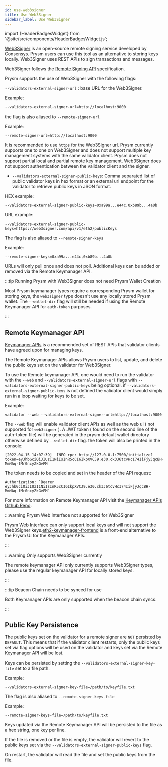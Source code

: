 ```yaml
---
id: use-web3signer
title: Use Web3Signer
sidebar_label: Use Web3Signer
---
```


import {HeaderBadgesWidget} from '@site/src/components/HeaderBadgesWidget.js';

<HeaderBadgesWidget />

[Web3Signer](https://github.com/ConsenSys/web3signer) is an open-source remote signing service developed by Consensys. Prysm users can use this tool as an alternative to storing keys locally. Web3Signer uses REST APIs to sign transactions and messages.

Web3Signer follows the [Remote Signing API](https://github.com/ethereum/remote-signing-api) specification.

Prysm supports the use of Web3Signer with the following flags:

`--validators-external-signer-url` : base URL for the Web3Signer.

Example:

```
--validators-external-signer-url=http://localhost:9000
```

the flag is also aliased to `--remote-signer-url`

Example:

```
--remote-signer-url=http://localhost:9000
```

It is recommended to use `https` for the Web3Signer url. Prysm currently supports one to one on Web3Signer and does not support multiple key management systems with the same validator client. Prysm does not support partial local and partial remote key management. Web3Signer does not support authentication between the validator client and the signer.


- `--validators-external-signer-public-keys`: Comma separated list of public validator keys in hex format or an external url endpoint for the validator to retrieve public keys in JSON format.

HEX example: 
```
--validators-external-signer-public-keys=0xa99a...e44c,0xb89b...4a0b
```

URL example:
```
--validators-external-signer-public-keys=https://web3signer.com/api/v1/eth2/publicKeys
```

The flag is also aliased to `--remote-signer-keys`

Example:
```
--remote-signer-keys=0xa99a...e44c,0xb89b...4a0b
```

URLs will only pull once and does not poll. Additional keys can be added or removed via the Remote Keymanager API.

:::tip Running Prysm with Web3Signer does not need Prysm Wallet Creation

Most Prysm keymanager types require a corresponding Prysm wallet for storing keys, the `web3signer` type doesn't use any locally stored Prysm wallet.
The `--wallet-dir` flag will still be needed if using the Remote Keymanager API for `auth-token` purposes.

:::

## Remote Keymanager API 

[Keymanager APIs](https://github.com/ethereum/keymanager-APIs) is a recommended set of REST APIs that validator clients have agreed upon for managing keys.

The Remote Keymanager APIs allows Prysm users to list, update, and delete the public keys set on the validator for Web3Signer.

To use the Remote keymanager API, one would need to run the validator with the `--web` and `--validators-external-signer-url` flags with `--validators-external-signer-public-keys` being optional. 
if `--validators-external-signer-public-keys` is not defined the validator client would simply run in a loop waiting for keys to be set. 

Example:

```
validator --web --validators-external-signer-url=http://localhost:9000
```

The `--web` flag will enable validator client APIs as well as the web ui ( not supported for `web3signer` ). A JWT token ( found on the second line of the auth-token file) will be generated in the prysm default wallet directory otherwise defined by `--wallet-dir` flag. the token will also be printed in the console:

```
[2022-04-15 14:07:39]  INFO rpc: http://127.0.0.1:7500/initialize?token=eyJhbGciOiJIUzI1NiIsInR5cCI6IkpXVCJ9.e30.ck3J6tcvHcI74IiFjyJqcBH-MmNAq-fMr0ncyZkGvFM
```

The token needs to be copied and set in the header of the API request:

```
Authorization: `Bearer eyJhbGciOiJIUzI1NiIsInR5cCI6IkpXVCJ9.e30.ck3J6tcvHcI74IiFjyJqcBH-MmNAq-fMr0ncyZkGvFM`
```

For more information on Remote Keymanager API visit the [Keymanager APIs Github Repo](https://github.com/ethereum/keymanager-APIs).

:::warning Prysm Web Interface not supported for Web3Signer

Prysm Web Interface can only support local keys and will not support the Web3Signer keys.[eth2-keymanager-frontend](https://github.com/joaquim-verges/eth2-keymanager-frontend) is a front-end alternative to the Prysm UI for the Keymanager APIs.

:::

:::warning Only supports Web3Signer currently

The remote keymanager API only currently supports Web3Signer types, please use the regular keymanager API for locally stored keys.

:::

:::tip Beacon Chain needs to be synced for use

Both Keymanager APIs are only supported when the beacon chain syncs.

:::

## Public Key Persistence

The public keys set on the validator for a remote signer are `NOT` persisted by `DEFAULT`. 
This means that if the validator client restarts, only the public keys set via flag options will be used on the validator and keys set via the Remote Keymanager API will be lost.

Keys can be persisted by setting the `--validators-external-signer-key-file` set to a file path.

Example:

```
--validators-external-signer-key-file=/path/to/keyfile.txt
```

The flag is also aliased to `--remote-signer-keys-file`

Example:

```
--remote-signer-keys-file=/path/to/keyfile.txt
```

Keys updated via the Remote Keymanager API will be persisted to the file as a hex string, one key per line.

If the file is removed or the file is empty, the validator will revert to the public keys set via the `--validators-external-signer-public-keys` flag.

On restart, the validator will read the file and set the public keys from the file.
